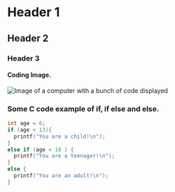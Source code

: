 # Header 1
## Header 2
### Header 3

#### Coding Image.

![Image of a computer with a bunch of code displayed](https://images.unsplash.com/photo-1515879218367-8466d910aaa4?q=80&w=2669&auto=format&fit=crop&ixlib=rb-4.1.0&ixid=M3wxMjA3fDB8MHxwaG90by1wYWdlfHx8fGVufDB8fHx8fA%3D%3D)

### Some C code example of if, if else and else.

``` C
int age = 6;
if (age < 13){
  printf("You are a child!\n");
}
else if (age < 18 ) {
  printf("You are a teenager!\n");
}
else {
  printf("You are an adult!\n");
}
```
